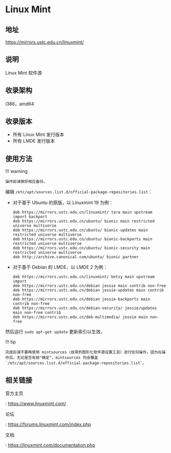 # Linux Mint

## 地址

<https://mirrors.ustc.edu.cn/linuxmint/>

## 说明

Linux Mint 软件源

## 收录架构

i386，amd64

## 收录版本

- 所有 Linux Mint 发行版本
- 所有 LMDE 发行版本

## 使用方法

!!! warning

    操作前请做好相应备份。

编辑 `/etc/apt/sources.list.d/official-package-repositories.list`：

- 对于基于 Ubuntu 的原版，以 Linuxmint 19 为例：

    ```deb
    deb https://mirrors.ustc.edu.cn/linuxmint/ tara main upstream import backport 
    deb https://mirrors.ustc.edu.cn/ubuntu/ bionic main restricted universe multiverse
    deb https://mirrors.ustc.edu.cn/ubuntu/ bionic-updates main restricted universe multiverse
    deb https://mirrors.ustc.edu.cn/ubuntu/ bionic-backports main restricted universe multiverse
    deb https://mirrors.ustc.edu.cn/ubuntu/ bionic-security main restricted universe multiverse
    deb http://archive.canonical.com/ubuntu/ bionic partner
    ```

- 对于基于 Debian 的 LMDE，以 LMDE 2 为例：

    ```deb
    deb https://mirrors.ustc.edu.cn/linuxmint/ betsy main upstream import
    deb https://mirrors.ustc.edu.cn/debian jessie main contrib non-free
    deb https://mirrors.ustc.edu.cn/debian jessie-updates main contrib non-free
    deb https://mirrors.ustc.edu.cn/debian jessie-backports main contrib non-free
    deb https://mirrors.ustc.edu.cn/debian-security/ jessie/updates main non-free contrib
    deb https://mirrors.ustc.edu.cn/deb-multimedia/ jessie main non-free
    ```

然后运行 `sudo apt-get update` 更新索引以生效。

!!! tip

    完成后请不要再使用 mintsources（自带的图形化软件源设置工具）进行任何操作，因为在操作后，无论是否有按"确定"，mintsources 均会覆盖 `/etc/apt/sources.list.d/official-package-repositories.list`。

## 相关链接

官方主页

:   <https://www.linuxmint.com/>

论坛

:   <https://forums.linuxmint.com/index.php>

文档

:   <https://linuxmint.com/documentation.php>

